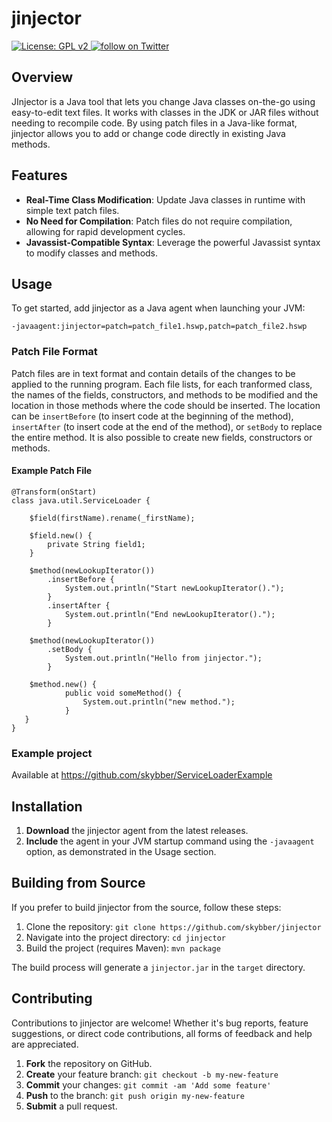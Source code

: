 # jinjector

<p align="left">
    <a href="https://www.gnu.org/licenses/old-licenses/gpl-2.0.en.html">
        <img src="https://img.shields.io/badge/License-GPL%20v2-blue.svg" alt="License: GPL v2">
    </a>
    <a href="https://twitter.com/intent/follow?screen_name=HSwapAgent">
        <img src="https://img.shields.io/twitter/follow/HSwapAgent.svg?style=social&logo=twitter" alt="follow on Twitter">
    </a>
</p>

## Overview

JInjector is a Java tool that lets you change Java classes on-the-go using easy-to-edit text files. It works with classes 
in the JDK or JAR files without needing to recompile code. By using patch files in a Java-like format, jinjector allows 
you to add or change code directly in existing Java methods.

## Features

- **Real-Time Class Modification**: Update Java classes in runtime with simple text patch files.
- **No Need for Compilation**: Patch files do not require compilation, allowing for rapid development cycles. 
- **Javassist-Compatible Syntax**: Leverage the powerful Javassist syntax to modify classes and methods.

## Usage

To get started, add jinjector as a Java agent when launching your JVM:

```
-javaagent:jinjector=patch=patch_file1.hswp,patch=patch_file2.hswp
```

### Patch File Format

Patch files are in text format and contain details of the changes to be applied to the running program. Each file lists, for each tranformed class, the names of the fields, constructors, and methods to be modified and the location in those methods where the code should be inserted. The location can be `insertBefore` (to insert code at the beginning of the method), `insertAfter` (to insert code at the end of the method), or `setBody` to replace the entire method. It is also possible to create new fields, constructors or methods.

#### Example Patch File

```
@Transform(onStart)
class java.util.ServiceLoader {

    $field(firstName).rename(_firstName);

    $field.new() {
        private String field1;
    }
   
    $method(newLookupIterator())
        .insertBefore {
            System.out.println("Start newLookupIterator().");
        }
        .insertAfter {
            System.out.println("End newLookupIterator().");
        }
    
    $method(newLookupIterator())
        .setBody {
            System.out.println("Hello from jinjector.");
        }

    $method.new() {
            public void someMethod() {
                System.out.println("new method.");
            }
   }
}
```

### Example project

Available at https://github.com/skybber/ServiceLoaderExample

## Installation

1. **Download** the jinjector agent from the latest releases.
2. **Include** the agent in your JVM startup command using the `-javaagent` option, as demonstrated in the Usage section.

## Building from Source

If you prefer to build jinjector from the source, follow these steps:

1. Clone the repository: `git clone https://github.com/skybber/jinjector`
2. Navigate into the project directory: `cd jinjector`
3. Build the project (requires Maven): `mvn package`

The build process will generate a `jinjector.jar` in the `target` directory.

## Contributing

Contributions to jinjector are welcome! Whether it's bug reports, feature suggestions, or direct code contributions, all forms of feedback and help are appreciated.

1. **Fork** the repository on GitHub.
2. **Create** your feature branch: `git checkout -b my-new-feature`
3. **Commit** your changes: `git commit -am 'Add some feature'`
4. **Push** to the branch: `git push origin my-new-feature`
5. **Submit** a pull request.
